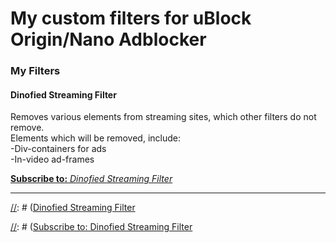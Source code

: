# My custom filters for uBlock Origin/Nano Adblocker  

### My Filters  
#### Dinofied Streaming Filter  
Removes various elements from streaming sites, which other filters do not remove.  
Elements which will be removed, include:  
-Div-containers for ads  
-In-video ad-frames  

[**Subscribe to:** *Dinofied Streaming Filter*](https://subscribe.adblockplus.org/?location=https://raw.githubusercontent.com/dinosw/dinofied-filters/Filters/streaming.txt&title=Dinofied%20Streaming%20Filter%2B)  
___



[//]: # ([Dinofied Streaming Filter](https://raw.githubusercontent.com/dinosw/dinofied-filters/Filters/streaming.txt)  

[//]: # ([Subscribe to: Dinofied Streaming Filter](abp://subscribe/?location=https://raw.githubusercontent.com/dinosw/dinofied-filters/Filters/streaming.txt)

[//]: # (<a href="abp:subscribe?location=https://raw.githubusercontent.com/dinosw/dinofied-filters/Filters/streaming.txt">Dinofied Streaming Filter</a>)  
